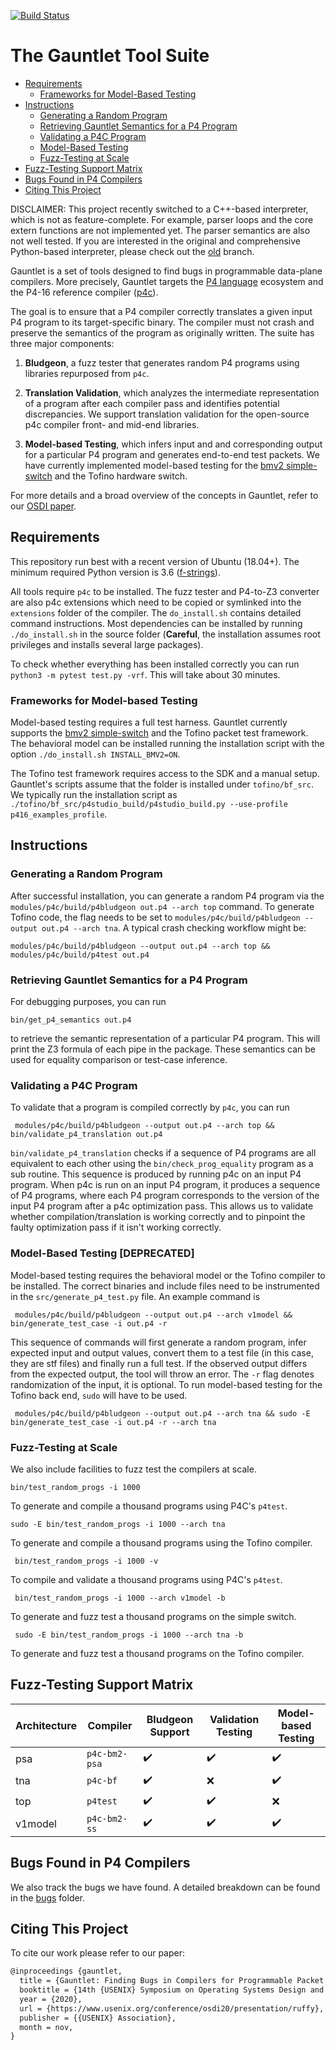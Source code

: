 
[![Build Status](https://travis-ci.com/p4gauntlet/gauntlet.svg?branch=master)](https://travis-ci.com/p4gauntlet/gauntlet)

# The Gauntlet Tool Suite

- [Requirements](#requirements)
  * [Frameworks for Model-Based Testing](#frameworks-for-model-based-testing)
- [Instructions](#instructions)
  * [Generating a Random Program](#generating-a-random-program)
  * [Retrieving Gauntlet Semantics for a P4 Program](#retrieving-gauntlet-semantics-for-a-p4-program)
  * [Validating a P4C Program](#validating-a-p4c-program)
  * [Model-Based Testing](#model-based-testing)
  * [Fuzz-Testing at Scale](#fuzz-testing-at-scale)
- [Fuzz-Testing Support Matrix](#fuzz-testing-support-matrix)
- [Bugs Found in P4 Compilers](#bugs-found-in-p4-compilers)
- [Citing This Project](#citing-this-project)

DISCLAIMER: This project recently switched to a C++-based interpreter, which is not as feature-complete. For example, parser loops and the core extern functions are not implemented yet. The parser semantics are also not well tested. If you are interested in the original and comprehensive Python-based interpreter, please check out the [old](https://github.com/p4gauntlet/gauntlet/tree/gauntlet_old) branch.

Gauntlet is a set of tools designed to find bugs in programmable data-plane compilers. More precisely, Gauntlet targets the
[P4 language](https://p4.org/) ecosystem and  the P4-16 reference compiler ([p4c](https://github.com/p4lang/p4c/)).

The goal is to ensure that a P4 compiler correctly translates a given input P4 program to its target-specific binary. The compiler must not crash and preserve the semantics of the program as originally written. The suite has three major components:

1. **Bludgeon**, a fuzz tester that generates random P4 programs using libraries repurposed from `p4c`.

2.  **Translation Validation**, which analyzes the intermediate representation of a program after each compiler pass and identifies potential discrepancies. We support translation validation for the open-source p4c compiler front- and mid-end libraries.

3. **Model-based Testing**, which infers input and and corresponding output for a particular P4 program and generates end-to-end test packets. We have currently implemented model-based testing for the [bmv2 simple-switch](https://github.com/p4lang/behavioral-model) and the Tofino hardware switch.

For more details and a broad overview of the concepts in Gauntlet, refer to our [OSDI paper](https://www.usenix.org/conference/osdi20/presentation/ruffy).

##  Requirements
This repository run best with a recent version of Ubuntu (18.04+). The minimum required Python version is 3.6 ([f-strings](https://www.python.org/dev/peps/pep-0498/)).

All tools require `p4c` to be installed. The fuzz tester and P4-to-Z3 converter are also p4c extensions which need to be copied or symlinked into the `extensions` folder of the compiler. The `do_install.sh` contains detailed command instructions. Most dependencies can be installed by running `./do_install.sh` in the source folder (**Careful**, the installation assumes root privileges and installs several large packages).

To check whether everything has been installed correctly you can run `python3 -m pytest test.py -vrf`. This will take about 30 minutes.

###  Frameworks for Model-based Testing
Model-based testing requires a full test harness. Gauntlet currently supports the [bmv2 simple-switch](https://github.com/p4lang/behavioral-model) and the Tofino packet test framework. The behavioral model can be installed running the installation script with the option `./do_install.sh INSTALL_BMV2=ON`.

The Tofino test framework requires access to the SDK and a manual setup. Gauntlet's scripts assume that the folder is installed under `tofino/bf_src`. We typically run the installation script as `./tofino/bf_src/p4studio_build/p4studio_build.py --use-profile p416_examples_profile`.


## Instructions
### Generating a Random Program
After successful installation, you can generate a random P4 program via the `modules/p4c/build/p4bludgeon out.p4 --arch top`  command. To generate Tofino code, the flag needs to be set to  `modules/p4c/build/p4bludgeon --output out.p4 --arch tna`.
A typical crash checking workflow might be:

    modules/p4c/build/p4bludgeon --output out.p4 --arch top && modules/p4c/build/p4test out.p4

### Retrieving Gauntlet Semantics for a P4 Program
For debugging purposes, you can run

    bin/get_p4_semantics out.p4

to retrieve the semantic representation of a particular P4 program. This will print the Z3 formula of each pipe in the package. These semantics can be used for equality comparison or test-case inference.

### Validating a P4C Program
To validate that a program is compiled correctly by `p4c`, you can run

     modules/p4c/build/p4bludgeon --output out.p4 --arch top && bin/validate_p4_translation out.p4
`bin/validate_p4_translation` checks if a sequence of P4 programs are all equivalent to each other using the `bin/check_prog_equality` program as a sub routine. This sequence is produced by running p4c on an input P4 program. When p4c is run on an input P4 program, it produces a sequence of P4 programs, where each P4 program corresponds to the version of the input P4 program after a p4c optimization pass. This allows us to validate whether compilation/translation is working correctly and to pinpoint the faulty optimization pass if it isn't
working correctly.

### Model-Based Testing [DEPRECATED]

Model-based testing requires the behavioral model or the Tofino compiler to be installed. The correct binaries and include files need to be instrumented in the `src/generate_p4_test.py` file. An example command is

     modules/p4c/build/p4bludgeon --output out.p4 --arch v1model && bin/generate_test_case -i out.p4 -r
This sequence of commands will first generate a random program, infer expected input and output values, convert them to a test file (in this case, they are stf files) and finally run a full test. If the observed output differs from the expected output, the tool will throw  an error. The `-r` flag denotes randomization of the input, it is optional.
To run model-based testing for the Tofino back end, `sudo` will have to be used.

     modules/p4c/build/p4bludgeon --output out.p4 --arch tna && sudo -E bin/generate_test_case -i out.p4 -r --arch tna

### Fuzz-Testing at Scale
We also include facilities to fuzz test the compilers at scale.

    bin/test_random_progs -i 1000
 To generate and compile a thousand programs using P4C's `p4test`.

    sudo -E bin/test_random_progs -i 1000 --arch tna

 To generate and compile a thousand programs using the Tofino compiler.

     bin/test_random_progs -i 1000 -v

 To compile and validate a thousand programs using P4C's `p4test`.

     bin/test_random_progs -i 1000 --arch v1model -b

 To generate and fuzz test a thousand programs on the simple switch.

     sudo -E bin/test_random_progs -i 1000 --arch tna -b

 To generate and fuzz test a thousand programs on the Tofino compiler.

## Fuzz-Testing Support Matrix

| Architecture | Compiler | Bludgeon Support | Validation Testing | Model-based Testing |
| ------------- | ------------- | ------------- | ------------- | ------------- |
| psa | `p4c-bm2-psa` | :heavy_check_mark: | :heavy_check_mark: | :heavy_check_mark: |
| tna | `p4c-bf` | :heavy_check_mark: | :x: | :heavy_check_mark: |
| top | `p4test` | :heavy_check_mark: | :heavy_check_mark: | :x: |
| v1model | `p4c-bm2-ss` | :heavy_check_mark: | :heavy_check_mark: | :heavy_check_mark: |

## Bugs Found in P4 Compilers

We also track the bugs we have found. A detailed breakdown can be found in the [bugs](bugs) folder.

## Citing This Project

To cite our work please refer to our paper:

```tex
@inproceedings {gauntlet,
  title = {Gauntlet: Finding Bugs in Compilers for Programmable Packet Processing},
  booktitle = {14th {USENIX} Symposium on Operating Systems Design and Implementation ({OSDI} 20)},
  year = {2020},
  url = {https://www.usenix.org/conference/osdi20/presentation/ruffy},
  publisher = {{USENIX} Association},
  month = nov,
}
```
